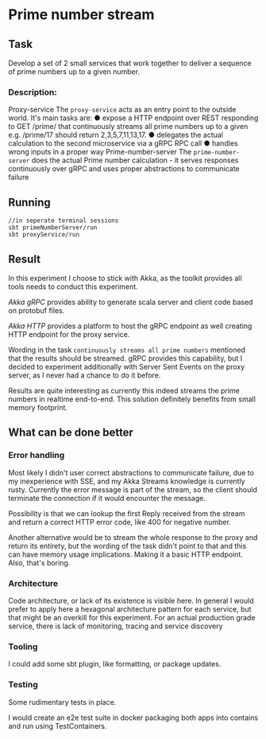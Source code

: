 # Prime number stream

## Task
Develop a set of 2 small services that work together to deliver a sequence
of prime numbers up to a given number.

### Description:

Proxy-service
The `proxy-service` acts as an entry point to the outside world.
It's main tasks are:
● expose a HTTP endpoint over REST responding to GET /prime/<number>
that continuously streams all prime numbers up to a given <number>
e.g. /prime/17 should return 2,3,5,7,11,13,17.
● delegates the actual calculation to the second microservice via a gRPC RPC call
● handles wrong inputs in a proper way
Prime-number-server
The `prime-number-server` does the actual Prime number calculation -
it serves responses continuously over gRPC and
uses proper abstractions to communicate failure

## Running

```shell script
//in seperate terminal sessions
sbt primeNumberServer/run
sbt proxyService/run

```

## Result

In this experiment I choose to stick with Akka, as the toolkit provides all tools needs to conduct this experiment.

*Akka gRPC* provides ability to generate scala server and client code based on protobuf files.

*Akka HTTP* provides a platform to host the gRPC endpoint as well creating HTTP endpoint for the proxy service.

Wording in the task `continuously streams all prime numbers` mentioned that the results should be streamed.
gRPC provides this capability, but I decided to experiment additionally with Server Sent Events on the proxy server, as I never had a chance to do it before.

Results are quite interesting as currently this indeed streams the prime numbers in realtime end-to-end. This solution definitely benefits from small memory footprint.

## What can be done better

### Error handling

Most likely I didn't user correct abstractions to communicate failure, due to my inexperience with SSE, and my Akka Streams knowledge is currently rusty.
Currently the error message is part of the stream, so the client should terminate the connection if it would encounter the message.

Possibility is that we can lookup the first Reply received from the stream and return a correct HTTP error code, like 400 for negative number.

Another alternative would be to stream the whole response to the proxy and return its entirety, but the wording of the task didn't point to that and this can have memory usage implications.
Making it a basic HTTP endpoint. Also, that's boring.

### Architecture

Code architecture, or lack of its existence is visible here. In general I would prefer to apply here a hexagonal architecture pattern for each service, but that might be an overkill for this experiment.
For an actual production grade service, there is lack of monitoring, tracing and service discovery

### Tooling

I could add some sbt plugin, like formatting, or package updates.

### Testing

Some rudimentary tests in place. 

I would create an e2e test suite in docker packaging both apps into contains and run using TestContainers.


